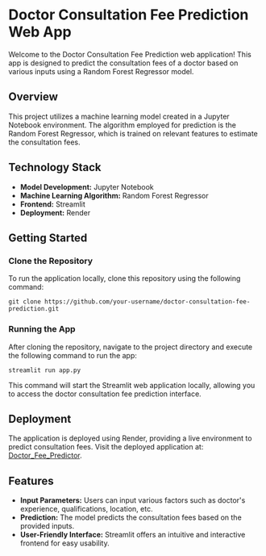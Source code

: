 # Doctor Consultation Fee Prediction Web App

Welcome to the Doctor Consultation Fee Prediction web application! This app is designed to predict the consultation fees of a doctor based on various inputs using a Random Forest Regressor model.

## Overview

This project utilizes a machine learning model created in a Jupyter Notebook environment. The algorithm employed for prediction is the Random Forest Regressor, which is trained on relevant features to estimate the consultation fees.

## Technology Stack

- **Model Development:** Jupyter Notebook
- **Machine Learning Algorithm:** Random Forest Regressor
- **Frontend:** Streamlit
- **Deployment:** Render

## Getting Started

### Clone the Repository

To run the application locally, clone this repository using the following command:

`git clone https://github.com/your-username/doctor-consultation-fee-prediction.git`


### Running the App

After cloning the repository, navigate to the project directory and execute the following command to run the app:

`streamlit run app.py`

This command will start the Streamlit web application locally, allowing you to access the doctor consultation fee prediction interface.

## Deployment
The application is deployed using Render, providing a live environment to predict consultation fees. Visit the deployed application at: [Doctor_Fee_Predictor](https://doctor-fees-predictor.onrender.com/).

## Features

- **Input Parameters:** Users can input various factors such as doctor's experience, qualifications, location, etc.
- **Prediction:** The model predicts the consultation fees based on the provided inputs.
- **User-Friendly Interface:** Streamlit offers an intuitive and interactive frontend for easy usability.

